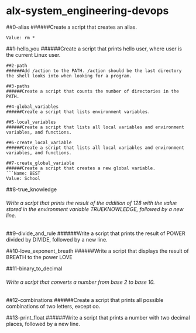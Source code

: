 # alx-system_engineering-devops
##0-alias
######Create a script that creates an alias.
```Name: ls
Value: rm *
```
##1-hello_you
######Create a script that prints hello user, where user is the current Linux user.
```
##2-path
######Add /action to the PATH. /action should be the last directory the shell looks into when looking for a program.

##3-paths
######Create a script that counts the number of directories in the PATH.

##4-global_variables
######Create a script that lists environment variables.

##5-local_variables
######Create a script that lists all local variables and environment variables, and functions.

##6-create_local_variable
######Create a script that lists all local variables and environment variables, and functions.

##7-create_global_variable
######Create a script that creates a new global variable.
```Name: BEST
Value: School
```
##8-true_knowledge
###### Write a script that prints the result of the addition of 128 with the value stored in the environment variable TRUEKNOWLEDGE, followed by a new line.

##9-divide_and_rule
######Write a script that prints the result of POWER divided by DIVIDE, followed by a new line.

##10-love_exponent_breath
######Write a script that displays the result of BREATH to the power LOVE

##11-binary_to_decimal
###### Write a script that converts a number from base 2 to base 10.

##12-combinations
######Create a script that prints all possible combinations of two letters, except oo.

##13-print_float
######Write a script that prints a number with two decimal places, followed by a new line.
